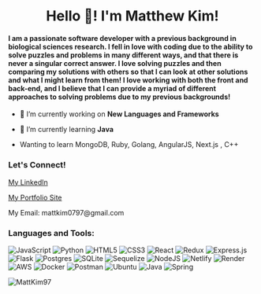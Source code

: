 <h1 align="center">Hello 👋! I'm Matthew Kim!</h1>
<h4 align="left">I am a passionate software developer with a previous background in biological sciences research. I fell in love with coding due to the ability to solve puzzles and problems in many different ways, and that there is never a singular correct answer. I love solving puzzles and then comparing my solutions with others so that I can look at other solutions and what I might learn from them! I love working with both the front and back-end, and I believe that I can provide a myriad of different approaches to solving problems due to my previous backgrounds! </h4> 
 
- 🔭 I’m currently working on **New Languages and Frameworks**  
 
- 🌱 I’m currently learning **Java**

-  Wanting to learn MongoDB, Ruby, Golang, AngularJS, Next.js , C++

<h3 align="left">Let's Connect!</h3>
<p align="left">
<a href="https://www.linkedin.com/in/matthew-kim-9ba86a15a/">My LinkedIn</a>
</p>
<p align="left">
 <a href="https://mattkim97.github.io/">My Portfolio Site</a>
</p>
 <p>My Email: mattkim0797@gmail.com 
 </p>
</p>

<h3 align="left">Languages and Tools:</h3>

<p alight = "left">

![JavaScript](https://img.shields.io/badge/javascript-%23323330.svg?style=for-the-badge&logo=javascript&logoColor=%23F7DF1E)
![Python](https://img.shields.io/badge/python-3670A0?style=for-the-badge&logo=python&logoColor=ffdd54)
![HTML5](https://img.shields.io/badge/html5-%23E34F26.svg?style=for-the-badge&logo=html5&logoColor=white)
![CSS3](https://img.shields.io/badge/css3-%231572B6.svg?style=for-the-badge&logo=css3&logoColor=white)
![React](https://img.shields.io/badge/react-%2320232a.svg?style=for-the-badge&logo=react&logoColor=%2361DAFB)
![Redux](https://img.shields.io/badge/redux-%23593d88.svg?style=for-the-badge&logo=redux&logoColor=white)
![Express.js](https://img.shields.io/badge/express.js-%23404d59.svg?style=for-the-badge&logo=express&logoColor=%2361DAFB)
![Flask](https://img.shields.io/badge/flask-%23000.svg?style=for-the-badge&logo=flask&logoColor=white)
![Postgres](https://img.shields.io/badge/postgres-%23316192.svg?style=for-the-badge&logo=postgresql&logoColor=white)
![SQLite](https://img.shields.io/badge/sqlite-%2307405e.svg?style=for-the-badge&logo=sqlite&logoColor=white)
![Sequelize](https://img.shields.io/badge/Sequelize-52B0E7?style=for-the-badge&logo=Sequelize&logoColor=white)
![NodeJS](https://img.shields.io/badge/node.js-6DA55F?style=for-the-badge&logo=node.js&logoColor=white)
![Netlify](https://img.shields.io/badge/netlify-%23000000.svg?style=for-the-badge&logo=netlify&logoColor=#00C7B7)
![Render](https://img.shields.io/badge/Render-%46E3B7.svg?style=for-the-badge&logo=render&logoColor=white)
![AWS](https://img.shields.io/badge/AWS-%23FF9900.svg?style=for-the-badge&logo=amazon-aws&logoColor=white)
![Docker](https://img.shields.io/badge/docker-%230db7ed.svg?style=for-the-badge&logo=docker&logoColor=white)
![Postman](https://img.shields.io/badge/Postman-FF6C37?style=for-the-badge&logo=postman&logoColor=white)
![Ubuntu](https://img.shields.io/badge/Ubuntu-E95420?style=for-the-badge&logo=ubuntu&logoColor=white)
![Java](https://img.shields.io/badge/java-%23ED8B00.svg?style=for-the-badge&logo=openjdk&logoColor=white)
![Spring](https://img.shields.io/badge/spring-%236DB33F.svg?style=for-the-badge&logo=spring&logoColor=white)
 </p>


<p><img align="left" src="https://github-readme-stats.vercel.app/api/top-langs?username=MattKim97&show_icons=true&locale=en&layout=compact" alt="MattKim97" /></p>
